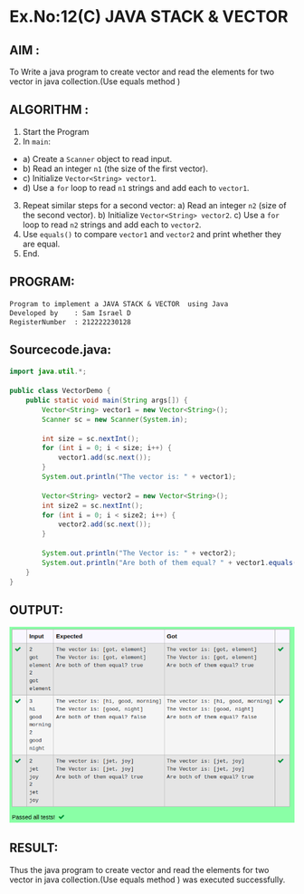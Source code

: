 # Ex.No:12(C)             JAVA STACK & VECTOR
 ## AIM :

To Write a java program to create vector and read the elements for two vector in java collection.(Use equals method )
## ALGORITHM :

1.	Start the Program
2.	In `main`:
-	a) Create a `Scanner` object to read input.
-	b) Read an integer `n1` (the size of the first vector).
-	c) Initialize `Vector<String> vector1`.
-	d) Use a `for` loop to read `n1` strings and add each to `vector1`.
3.	Repeat similar steps for a second vector:
a)	Read an integer `n2` (size of the second vector).
b)	Initialize `Vector<String> vector2`.
c)	Use a `for` loop to read `n2` strings and add each to `vector2`.
4.	Use `equals()` to compare `vector1` and `vector2` and print whether they are equal.
5.	End.



## PROGRAM:
 ```
Program to implement a JAVA STACK & VECTOR  using Java
Developed by    : Sam Israel D
RegisterNumber  : 212222230128
```

## Sourcecode.java:


```java
import java.util.*;

public class VectorDemo {
    public static void main(String args[]) {
        Vector<String> vector1 = new Vector<String>();
        Scanner sc = new Scanner(System.in);
        
        int size = sc.nextInt();
        for (int i = 0; i < size; i++) {
            vector1.add(sc.next());
        }
        System.out.println("The vector is: " + vector1);

        Vector<String> vector2 = new Vector<String>();
        int size2 = sc.nextInt();
        for (int i = 0; i < size2; i++) {
            vector2.add(sc.next());
        }

        System.out.println("The Vector is: " + vector2);
        System.out.println("Are both of them equal? " + vector1.equals(vector2));
    }
}
```




## OUTPUT:

![alt text](image.png)

## RESULT:

Thus the java program to create vector and read the elements for two vector in java collection.(Use equals method ) was executed successfully.








